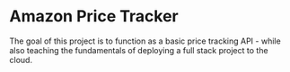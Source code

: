 # Amazon Price Tracker

The goal of this project is to function as a basic price tracking API - while also teaching the fundamentals of deploying a full stack project to the cloud.
